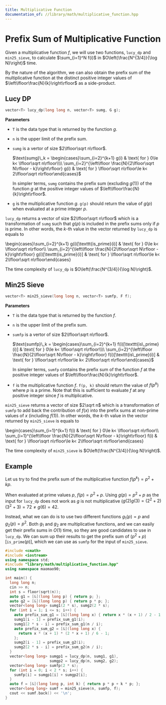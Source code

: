 ```yaml
---
title: Multiplicative Function
documentation_of: //library/math/multiplicative_function.hpp
---
```


# Prefix Sum of Multiplicative Function

Given a multiplicative function $f$, we will use two functions, `lucy_dp` and `min25_sieve`, to calculate $\sum_{i=1}^N f(i)$ in $O\left(\frac{N^{3/4}}{\log N}\right)$ time.

By the nature of the algorithm, we can also obtain the prefix sum of the multiplicative function at the distinct positive integer values of $\left\lfloor\frac{N}{k}\right\rfloor$ as a side-product.

## Lucy DP

```cpp
vector<T> lucy_dp(long long n, vector<T> sumg, G g);
```

**Parameters**

- `T` is the data type that is returned by the function $g$.
- `n` is the upper limit of the prefix sum.
- `sumg` is a vertor of size $2\lfloor\sqrt n\rfloor$.
  
  $\text{sumg}\_k = \begin{cases}\sum_{i=2}^{k+1} g(i) & \text{ for } 0\le k< \lfloor\sqrt n\rfloor\\\\ \sum_{i=2}^{\left\lfloor \frac{N}{2\lfloor\sqrt N\rfloor - k}\right\rfloor} g(i) & \text{ for } \lfloor\sqrt n\rfloor\le k< 2\lfloor\sqrt n\rfloor\end{cases}$

  In simpler terms, `sumg` contains the prefix sum (excluding $g(1)$) of the function $g$ at the positive integer values of $\left\lfloor\frac{N}{k}\right\rfloor$.
- `g` is the multiplicative function $g$. `g(p)` should return the value of $g(p)$ when evaluated at a prime integer $p$.

`lucy_dp` returns a vector of size $2\lfloor\sqrt n\rfloor$ which is a transformation of `sumg` such that $g(p)$ is included in the prefix sums only if $p$ is prime. In other words, the $k$-th value in the vector returned by `lucy_dp` is equals to

\begin{cases}\sum_{i=2}^{k+1} g(i)[\texttt{is\_prime}(i)] & \text{ for } 0\le k< \lfloor\sqrt n\rfloor\\\\ \sum_{i=2}^{\left\lfloor \frac{N}{2\lfloor\sqrt N\rfloor - k}\right\rfloor} g(i)[\texttt{is\_prime}(i)] & \text{ for } \lfloor\sqrt n\rfloor\le k< 2\lfloor\sqrt n\rfloor\end{cases}


The time complexity of `lucy_dp` is $O\left(\frac{N^{3/4}}{\log N}\right)$.

## Min25 Sieve

```cpp
vector<T> min25_sieve(long long n, vector<T> sumfp, F f);
```

**Parameters**

- `T` is the data type that is returned by the function $f$.
- `n` is the upper limit of the prefix sum.
- `sumfp` is a vertor of size $2\lfloor\sqrt n\rfloor$. 

  $\text{sumfp}\_k = \begin{cases}\sum_{i=2}^{k+1} f(i)[\texttt{is\_prime}(i)] & \text{ for } 0\le k< \lfloor\sqrt n\rfloor\\\\ \sum_{i=2}^{\left\lfloor \frac{N}{2\lfloor\sqrt N\rfloor - k}\right\rfloor} f(i)[\texttt{is\_prime}(i)] & \text{ for } \lfloor\sqrt n\rfloor\le k< 2\lfloor\sqrt n\rfloor\end{cases}$

  In simpler terms, `sumfp` contains the prefix sum of the function $f$ at the positive integer values of $\left\lfloor\frac{N}{k}\right\rfloor$.
- `f` is the multiplicative function $f$. `f(p, k)` should return the value of $f(p^k)$ where $p$ is a prime. Note that this is sufficient to evaluate $f$ at any positive integer since $f$ is multiplicative.

`min25_sieve` returns a vector of size $2\sqrt n$ which is a transformation of `sumfp` to add back the contribution of $f(x)$ into the prefix sums at non-prime values of $x$ (including $f(1)$). In other words, the $k$-th value in the vector returned by `min25_sieve` is equals to

\begin{cases}\sum_{i=1}^{k+1} f(i) & \text{ for } 0\le k< \lfloor\sqrt n\rfloor\\\\ \sum_{i=1}^{\left\lfloor \frac{N}{2\lfloor\sqrt N\rfloor - k}\right\rfloor} f(i) & \text{ for } \lfloor\sqrt n\rfloor\le k< 2\lfloor\sqrt n\rfloor\end{cases}


The time complexity of `min25_sieve` is $O\left(\frac{N^{3/4}}{\log N}\right)$.

## Example

Let us try to find the prefix sum of the multiplicative function $f(p^k) = p^2+kp$.

When evaluated at prime values $p$, $f(p) = p^2 + p$. Using $g(p) = p^2 + p$ as the input for `lucy_dp` does not work as $g$ is not multiplicative ($g(2)g(3) = (2^2 + 2)(3^2 + 3) = 72 \neq g(6) = 42$.

Instead, what we can do is to use two different functions $g_1(p) = p$ and $g_2(p) = p^2$. Both $g_1$ and $g_2$ are multiplicative functions, and we can easily get their prefix sums in $O(1)$ time, so they are good candidates to use in `lucy_dp`. We can sum up their results to get the prefix sum of $(p^2 + p)[\texttt{is\_prime}(p)]$, which we can use as `sumfp` for the input of `min25_sieve`.

```c++
#include <cmath>
#include <iostream>
using namespace std;
#include "library/math/multiplicative_function.hpp"
using namespace maomao90;

int main() {
  long long n;
  cin >> n;
  int s = floor(sqrt(n));
  auto g1 = [&](long long p) { return p; };
  auto g2 = [&](long long p) { return p * p; };
  vector<long long> sumg1(2 * s), sumg2(2 * s);
  for (int i = 1; i <= s; i++) {
    auto prefix_sum_g1 = [&](long long x) { return x * (x + 1) / 2 - 1; };
    sumg1[i - 1] = prefix_sum_g1(i);
    sumg1[2 * s - i] = prefix_sum_g1(n / i);
    auto prefix_sum_g2 = [&](long long x) {
      return x * (x + 1) * (2 * x + 1) / 6 - 1;
    };
    sumg2[i - 1] = prefix_sum_g2(i);
    sumg2[2 * s - i] = prefix_sum_g2(n / i);
  }
  vector<long long> sumgp1 = lucy_dp(n, sumg1, g1),
                    sumgp2 = lucy_dp(n, sumg2, g2);
  vector<long long> sumfp(2 * s);
  for (int i = 0; i < 2 * s; i++) {
    sumfp[i] = sumgp1[i] + sumgp2[i];
  }
  auto f = [&](long long p, int k) { return p * p + k * p; };
  vector<long long> sumf = min25_sieve(n, sumfp, f);
  cout << sumf.back() << '\n';
}
```
